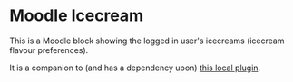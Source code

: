 # Moodle Icecream

This is a Moodle block showing the logged in user's icecreams (icecream flavour preferences).

It is a companion to (and has a dependency upon) [this local plugin](https://github.com/mikemcgowan/moodle/tree/icecream/local/icecream).
